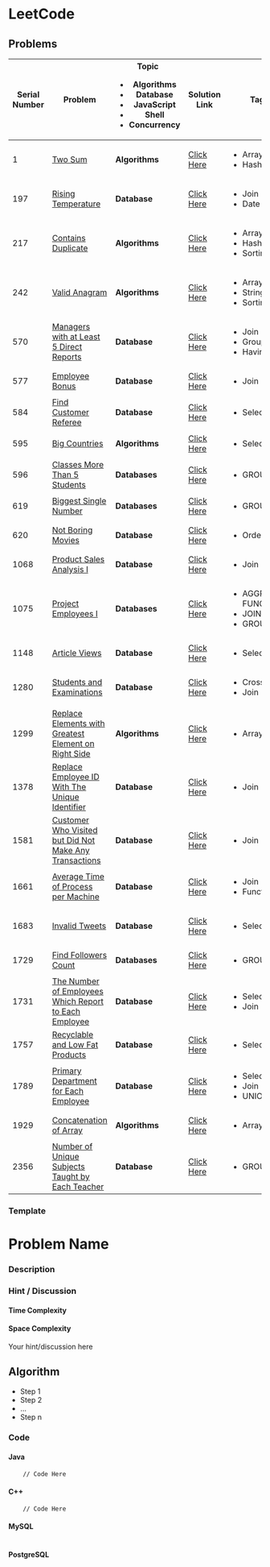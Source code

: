# LeetCode

## Problems

| Serial Number | Problem                                                                                                                                         | Topic<br><ul><li>Algorithms</li><li>Database</li><li>JavaScript</li><li>Shell</li><li>Concurrency</li></ul> | Solution Link                                                                         | Tags                                                                | Difficulty<br><ul><li>Easy</li><li>Medium</li><li>Hard</li></ul> | Importance                     | Hint                                            |
| ------------- | ----------------------------------------------------------------------------------------------------------------------------------------------- | ----------------------------------------------------------------------------------------------------------- | ------------------------------------------------------------------------------------- | ------------------------------------------------------------------- | ---------------------------------------------------------------- | ------------------------------ | ----------------------------------------------- |
| 1             | [Two Sum](https://leetcode.com/problems/two-sum/)                                                                                               | **Algorithms**                                                                                              | [Click Here](./1.Two_Sum/README.md)                                                   | <ul> <li>Array</li> <li>Hash Table</li> </ul>                       | **Easy**                                                         | :star:                         |                                                 |
| 197           | [Rising Temperature](https://leetcode.com/problems/rising-temperature/)                                                                         | **Database**                                                                                                | [Click Here](./197.Rising_Temperature/README.md)                                      | <ul> <li>Join</li> <li>Date</li> </ul>                              | Easy                                                             | :star::star::star::star::star: |                                                 |
| 217           | [Contains Duplicate](https://leetcode.com/problems/contains-duplicate/)                                                                         | **Algorithms**                                                                                              | [Click Here](./217.Contains_Duplicate/README.md)                                      | <ul><li>Array</li><li>Hash Table</li><li>Sorting</li></ul>          | **Easy**                                                         | :star:                         |                                                 |
| 242           | [Valid Anagram](https://leetcode.com/problems/valid-anagram/)                                                                                   | **Algorithms**                                                                                              | [Click Here](./242.Valid_Anagram/README.md)                                           | <ul><li>Array</li><li>String</li><li>Sorting</li></ul>              | **Easy**                                                         | :star::star::star:             |                                                 |
| 570           | [Managers with at Least 5 Direct Reports](https://leetcode.com/problems/managers-with-at-least-5-direct-reports/)                               | **Database**                                                                                                | [Click Here](./570.Managers_with_at_Least_5_Direct_Reports/README.md)                 | <ul><li>Join</li><li>Group By</li><li>Having</li></ul>              | **Medium**                                                       | :star::star::star:             |                                                 |
| 577           | [Employee Bonus](https://leetcode.com/problems/employee-bonus/)                                                                                 | **Database**                                                                                                | [Click Here](./577.Employee_Bonus/README.md)                                          | <ul><li>Join</li></ul>                                              | **Easy**                                                         | :star:                         |                                                 |
| 584           | [Find Customer Referee](https://leetcode.com/problems/find-customer-referee/)                                                                   | **Database**                                                                                                | [Click Here](./584.Find_Customer_Referee/README.md)                                   | <ul><li>Select</li></ul>                                            | **Easy**                                                         | :star::star::star:             |                                                 |
| 595           | [Big Countries](https://leetcode.com/problems/big-countries/)                                                                                   | **Algorithms**                                                                                              | [Click Here](./595.Big_Countries/README.md)                                           | <ul><li>Select</li></ul>                                            | **Easy**                                                         | :star:                         |                                                 |
| 596           | [Classes More Than 5 Students](https://leetcode.com/problems/classes-more-than-5-students/)                                                     | **Databases**                                                                                               | [Click Here](./596.Classes_More_Than_5_Students/README.md)                            | <ul><li>GROUP BY</li></ul>                                          | **Easy**                                                         | :star:                         |                                                 |
| 619           | [Biggest Single Number](https://leetcode.com/problems/biggest-single-number/)                                                                   | **Databases**                                                                                               | [Click Here](./619.Biggest_Single_Number/README.md)                                   | <ul><li>GROUP BY</li></ul>                                          | **Easy**                                                         | :star::star::star:             |                                                 |
| 620           | [Not Boring Movies](https://leetcode.com/problems/not-boring-movies)                                                                            | **Database**                                                                                                | [Click Here](./620.Not_Boring_Movies/README.md)                                       | <ul><li>Order By</li></ul>                                          | **Easy**                                                         | :star:                         |                                                 |
| 1068          | [Product Sales Analysis I](https://leetcode.com/problems/product-sales-analysis-i/)                                                             | **Database**                                                                                                | [Click Here](./1068.Product_Sales_Analysis_I/README.md)                               | <ul><li>Join</li></ul>                                              | **Easy**                                                         | :star:                         |                                                 |
| 1075          | [Project Employees I](https://leetcode.com/problems/project-employees-i/)                                                                       | **Databases**                                                                                               | [Click Here](./1075.Project_Employees_I/README.md)                                    | <ul><li>AGGREGATE FUNCTIONS</li><li>JOIN</li><li>GROUP BY</li></ul> | **Easy**                                                         | :star::star::star:             |                                                 |
| 1148          | [Article Views](https://leetcode.com/problems/article-views-i/)                                                                                 | **Database**                                                                                                | [Click Here](./1148.Article_Views_I/README.md)                                        | <ul><li>Select</li></ul>                                            | **Easy**                                                         | :star:                         |                                                 |
| 1280          | [Students and Examinations](https://leetcode.com/problems/students-and-examinations/description/)                                               | **Database**                                                                                                | [Click Here](./1280.Students_and_Examinations/README.md)                              | <ul><li>Cross Join</li><li>Join</li></ul>                           | **Easy**                                                         | :star::star::star::star:       |                                                 |
| 1299          | [Replace Elements with Greatest Element on Right Side](https://leetcode.com/problems/replace-elements-with-greatest-element-on-right-side/)     | **Algorithms**                                                                                              | [Click Here](./1299.Replace_Elements_with_Greatest_Element_on_Right_Side/README.md)   | <ul><li>Array</li></ul>                                             | **Easy**                                                         | :star::star:                   |                                                 |
| 1378          | [Replace Employee ID With The Unique Identifier](https://leetcode.com/problems/replace-employee-id-with-the-unique-identifier/)                 | **Database**                                                                                                | [Click Here](./1378.Replace_Employee_ID_With_The_Unique_Identifier/README.md)         | <ul><li>Join</li></ul>                                              | **Easy**                                                         | :star:                         |                                                 |
| 1581          | [Customer Who Visited but Did Not Make Any Transactions](https://leetcode.com/problems/customer-who-visited-but-did-not-make-any-transactions/) | **Database**                                                                                                | [Click Here](./1581.Customer_Who_Visited_but_Did_Not_Make_Any_Transactions/README.md) | <ul><li>Join</li></ul>                                              | **Easy**                                                         | :star:                         |                                                 |
| 1661          | [Average Time of Process per Machine](https://leetcode.com/problems/average-time-of-process-per-machine/)                                       | **Database**                                                                                                | [Click Here](./1661.Average_Time_of_Process_per_Machine/README.md)                    | <ul><li>Join</li><li>Functions</li></ul>                            | **Easy**                                                         | :star::star::star::star:       |                                                 |
| 1683          | [Invalid Tweets](https://leetcode.com/problems/invalid-tweets/)                                                                                 | **Database**                                                                                                | [Click Here](./1683.Invalid_Tweets/README.md)                                         | <ul><li>Select</li></ul>                                            | **Easy**                                                         | :star::star::star:             | Use `CHAR_LENGTH(str)` instead of `LENGTH(str)` |
| 1729          | [Find Followers Count](https://leetcode.com/problems/find-followers-count/)                                                                     | **Databases**                                                                                               | [Click Here](./1729.Find_Followers_Count/README.md)                                   | <ul><li>GROUP BY</li></ul>                                          | **Easy**                                                         | :star:                         |                                                 |
| 1731          | [ The Number of Employees Which Report to Each Employee](https://leetcode.com/problems/the-number-of-employees-which-report-to-each-employee/)  | **Database**                                                                                                | [Click Here](./1731.The_Number_of_Employees_Which_Report_to_Each_Employee/README.md)  | <ul><li>Select</li><li>Join</li></ul>                               | **Easy**                                                         | :star::star::star:             |                                                 |
| 1757          | [Recyclable and Low Fat Products](https://leetcode.com/problems/recyclable-and-low-fat-products/)                                               | **Database**                                                                                                | [Click Here](./1757.Recyclable_and_Low_Fat_Products/README.md)                        | <ul><li>Select</li></ul>                                            | **Easy**                                                         | :star:                         |                                                 |
| 1789          | [Primary Department for Each Employee](https://leetcode.com/problems/primary-department-for-each-employee/)                                     | **Database**                                                                                                | [Click Here](./1789.Primary_Department_for_Each_Employee/README.md)                   | <ul><li>Select</li><li>Join</li><li>UNION</li></ul>                 | **Easy**                                                         | :star::star::star:             |                                                 |
| 1929          | [Concatenation of Array](https://leetcode.com/problems/concatenation-of-array/)                                                                 | **Algorithms**                                                                                              | [Click Here](./1929.Concatenation_of_Array/README.md)                                 | <ul><li>Array</li></ul>                                             | **Easy**                                                         | :star:                         |                                                 |
| 2356          | [Number of Unique Subjects Taught by Each Teacher](https://leetcode.com/problems/number-of-unique-subjects-taught-by-each-teacher/)             | **Database**                                                                                                | [Click Here](./2356.Number_of_Unique_Subjects_Taught_by_Each_Teacher/README.md)       | <ul><li>GROUP BY</li></ul>                                          | **Easy**                                                         | :star:                         |                                                 |

### Template

# Problem Name

### Description

### Hint / Discussion

#### Time Complexity

#### Space Complexity

Your hint/discussion here

## Algorithm

- Step 1
- Step 2
- ...
- Step n

### Code

#### Java

```
    // Code Here
```

#### C++

```
    // Code Here
```

#### MySQL

```

```

#### PostgreSQL

```

```
